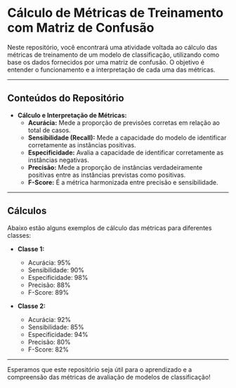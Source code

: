 # Cálculo de Métricas de Treinamento com Matriz de Confusão

Neste repositório, você encontrará uma atividade voltada ao cálculo das métricas de treinamento de um modelo de classificação, utilizando como base os dados fornecidos por uma matriz de confusão. O objetivo é entender o funcionamento e a interpretação de cada uma das métricas.

---

## Conteúdos do Repositório

- **Cálculo e Interpretação de Métricas:**
  - **Acurácia:** Mede a proporção de previsões corretas em relação ao total de casos.
  - **Sensibilidade (Recall):** Mede a capacidade do modelo de identificar corretamente as instâncias positivas.
  - **Especificidade:** Avalia a capacidade de identificar corretamente as instâncias negativas.
  - **Precisão:** Mede a proporção de instâncias verdadeiramente positivas entre as instâncias previstas como positivas.
  - **F-Score:** É a métrica harmonizada entre precisão e sensibilidade.

---




## Cálculos

Abaixo estão alguns exemplos de cálculo das métricas para diferentes classes:

- **Classe 1:**
  - Acurácia: 95%
  - Sensibilidade: 90%
  - Especificidade: 98%
  - Precisão: 88%
  - F-Score: 89%

- **Classe 2:**
  - Acurácia: 92%
  - Sensibilidade: 85%
  - Especificidade: 94%
  - Precisão: 80%
  - F-Score: 82%

---

Esperamos que este repositório seja útil para o aprendizado e a compreensão das métricas de avaliação de modelos de classificação!

